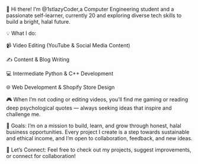 👋 Hi there! I’m  @1stlazyCoder,a Computer Engineering student and a passionate self-learner, currently 20 and exploring diverse tech skills to build a bright, halal future.

💡 What I do:

📹 Video Editing (YouTube & Social Media Content)

✍️ Content & Blog Writing

💻 Intermediate Python & C++ Development

🌐 Web Development & Shopify Store Design

🎮 When I’m not coding or editing videos, you’ll find me gaming or reading deep psychological quotes — always seeking ideas that inspire and challenge me.

🚀 Goals:
I’m on a mission to build, learn, and grow through honest, halal business opportunities. Every project I create is a step towards sustainable and ethical income, and I’m open to collaboration, feedback, and new ideas.

🤝 Let’s Connect:
Feel free to check out my projects, suggest improvements, or connect for collaboration!
